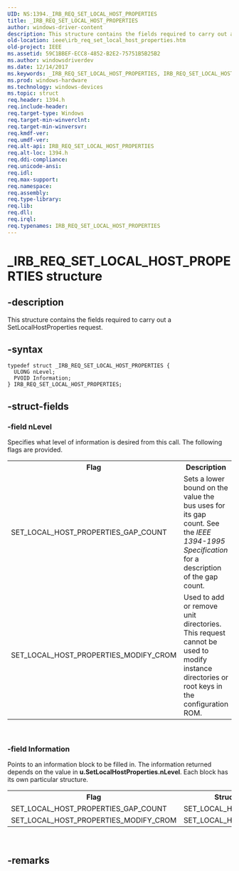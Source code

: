 ```yaml
---
UID: NS:1394._IRB_REQ_SET_LOCAL_HOST_PROPERTIES
title: _IRB_REQ_SET_LOCAL_HOST_PROPERTIES
author: windows-driver-content
description: This structure contains the fields required to carry out a SetLocalHostProperties request.
old-location: ieee\irb_req_set_local_host_properties.htm
old-project: IEEE
ms.assetid: 59C1BBEF-ECC8-4852-B2E2-75751B5B25B2
ms.author: windowsdriverdev
ms.date: 12/14/2017
ms.keywords: _IRB_REQ_SET_LOCAL_HOST_PROPERTIES, IRB_REQ_SET_LOCAL_HOST_PROPERTIES
ms.prod: windows-hardware
ms.technology: windows-devices
ms.topic: struct
req.header: 1394.h
req.include-header: 
req.target-type: Windows
req.target-min-winverclnt: 
req.target-min-winversvr: 
req.kmdf-ver: 
req.umdf-ver: 
req.alt-api: IRB_REQ_SET_LOCAL_HOST_PROPERTIES
req.alt-loc: 1394.h
req.ddi-compliance: 
req.unicode-ansi: 
req.idl: 
req.max-support: 
req.namespace: 
req.assembly: 
req.type-library: 
req.lib: 
req.dll: 
req.irql: 
req.typenames: IRB_REQ_SET_LOCAL_HOST_PROPERTIES
---
```


# _IRB_REQ_SET_LOCAL_HOST_PROPERTIES structure



## -description
This structure contains the fields required to carry out a SetLocalHostProperties request.



## -syntax

````
typedef struct _IRB_REQ_SET_LOCAL_HOST_PROPERTIES {
  ULONG nLevel;
  PVOID Information;
} IRB_REQ_SET_LOCAL_HOST_PROPERTIES;
````


## -struct-fields

### -field nLevel

Specifies what level of information is desired from this call. The following flags are provided.  

<table>
<tr>
<th>Flag</th>
<th>Description</th>
</tr>
<tr>
<td>
SET_LOCAL_HOST_PROPERTIES_GAP_COUNT 

</td>
<td>
Sets a lower bound on the value the bus uses for its gap count. See the <i>IEEE 1394-1995 Specification</i> for a description of the gap count. 

</td>
</tr>
<tr>
<td>
SET_LOCAL_HOST_PROPERTIES_MODIFY_CROM

</td>
<td>
Used to add or remove unit directories. This request cannot be used to modify instance directories or root keys in the configuration ROM. 

</td>
</tr>
</table>
 


### -field Information

Points to an information block to be filled in. The information returned depends on the value in <b>u.SetLocalHostProperties.nLevel</b>. Each block has its own particular structure.

<table>
<tr>
<th>Flag</th>
<th>Structure</th>
</tr>
<tr>
<td>
SET_LOCAL_HOST_PROPERTIES_GAP_COUNT 

</td>
<td>
SET_LOCAL_HOST_PROPS2

</td>
</tr>
<tr>
<td>
SET_LOCAL_HOST_PROPERTIES_MODIFY_CROM

</td>
<td>
SET_LOCAL_HOST_PROPS3

</td>
</tr>
</table>
 


## -remarks
